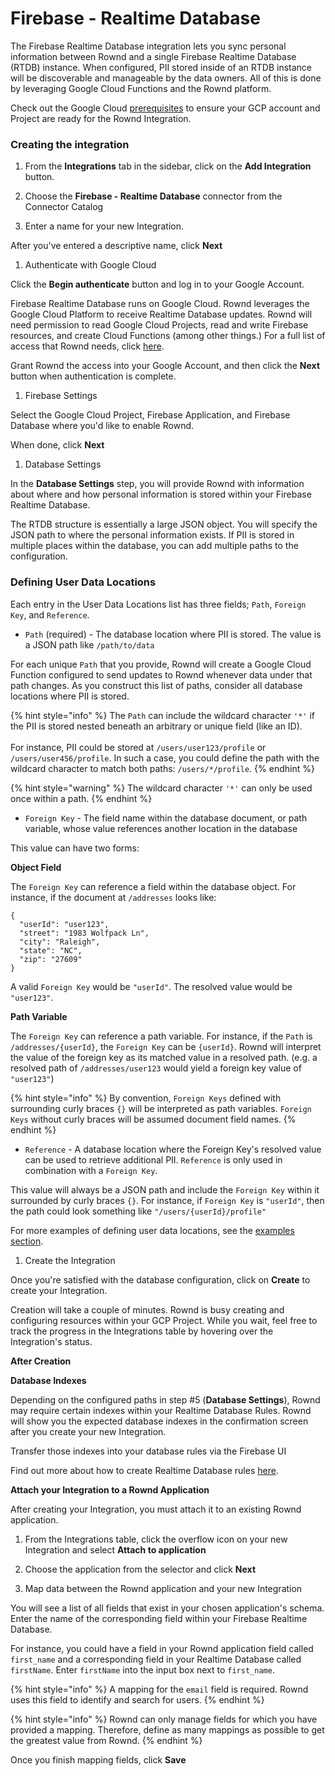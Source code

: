 # Firebase - Realtime Database

The Firebase Realtime Database integration lets you sync personal information between Rownd and a single Firebase Realtime Database (RTDB) instance. When configured, PII stored inside of an RTDB instance will be discoverable and manageable by the data owners. All of this is done by leveraging Google Cloud Functions and the Rownd platform.

Check out the Google Cloud [prerequisites](google-cloud-platform-requirements.md) to ensure your GCP account and Project are ready for the Rownd Integration.

### Creating the integration

1. From the **Integrations** tab in the sidebar, click on the **Add Integration** button.
2.  Choose the **Firebase - Realtime Database** connector from the Connector Catalog


3.  Enter a name for your new Integration.



After you've entered a descriptive name, click **Next**

1. Authenticate with Google Cloud

Click the **Begin authenticate** button and log in to your Google Account.



Firebase Realtime Database runs on Google Cloud. Rownd leverages the Google Cloud Platform to receive Realtime Database updates. Rownd will need permission to read Google Cloud Projects, read and write Firebase resources, and create Cloud Functions (among other things.) For a full list of access that Rownd needs, click [here](google-cloud-platform-requirements.md#access-requirements).



Grant Rownd the access into your Google Account, and then click the **Next** button when authentication is complete.

1. Firebase Settings

Select the Google Cloud Project, Firebase Application, and Firebase Database where you'd like to enable Rownd.

When done, click **Next**

1. Database Settings

In the **Database Settings** step, you will provide Rownd with information about where and how personal information is stored within your Firebase Realtime Database.

The RTDB structure is essentially a large JSON object. You will specify the JSON path to where the personal information exists. If PII is stored in multiple places within the database, you can add multiple paths to the configuration.

### **Defining User Data Locations**

Each entry in the User Data Locations list has three fields; `Path`, `Foreign Key`, and `Reference`.

* `Path` (required) - The database location where PII is stored. The value is a JSON path like `/path/to/data`

For each unique `Path` that you provide, Rownd will create a Google Cloud Function configured to send updates to Rownd whenever data under that path changes. As you construct this list of paths, consider all database locations where PII is stored.

{% hint style="info" %}
The `Path` can include the wildcard character `'*'` if the PII is stored nested beneath an arbitrary or unique field (like an ID).\
\
For instance, PII could be stored at `/users/user123/profile` or `/users/user456/profile`. In such a case, you could define the path with the wildcard character to match both paths: `/users/*/profile`.&#x20;
{% endhint %}

{% hint style="warning" %}
The wildcard character `'*'` can only be used once within a path.
{% endhint %}

* `Foreign Key` - The field name within the database document, or path variable, whose value references another location in the database

This value can have two forms:

**Object Field**

The `Foreign Key` can reference a field within the database object. For instance, if the document at `/addresses` looks like:

```
{
  "userId": "user123",
  "street": "1983 Wolfpack Ln",
  "city": "Raleigh",
  "state": "NC",
  "zip": "27609"
}
```

A valid `Foreign Key` would be `"userId"`. The resolved value would be `"user123"`.

**Path Variable**

The `Foreign Key` can reference a path variable. For instance, if the `Path` is `/addresses/{userId}`, the `Foreign Key` can be `{userId}`. Rownd will interpret the value of the foreign key as its matched value in a resolved path. (e.g. a resolved path of `/addresses/user123` would yield a foreign key value of `"user123"`)

{% hint style="info" %}
By convention, `Foreign Keys` defined with surrounding curly braces `{}` will be interpreted as path variables. `Foreign Keys` without curly braces will be assumed document field names.
{% endhint %}

* `Reference` - A database location where the Foreign Key's resolved value can be used to retrieve additional PII. `Reference` is only used in combination with a `Foreign Key`.

This value will always be a JSON path and include the `Foreign Key` within it surrounded by curly braces `{}`. For instance, if `Foreign Key` is `"userId"`, then the path could look something like `"/users/{userId}/profile"`

For more examples of defining user data locations, see the [examples section](examples-defining-user-data-locations.md).

1. Create the Integration

Once you're satisfied with the database configuration, click on **Create** to create your Integration.

Creation will take a couple of minutes. Rownd is busy creating and configuring resources within your GCP Project. While you wait, feel free to track the progress in the Integrations table by hovering over the Integration's status.

**After Creation**

**Database Indexes**

Depending on the configured paths in step #5 (**Database Settings**), Rownd may require certain indexes within your Realtime Database Rules. Rownd will show you the expected database indexes in the confirmation screen after you create your new Integration.



Transfer those indexes into your database rules via the Firebase UI&#x20;

Find out more about how to create Realtime Database rules [here](https://firebase.google.com/docs/database/security/indexing-data).

**Attach your Integration to a Rownd Application**

After creating your Integration, you must attach it to an existing Rownd application.

1.  From the Integrations table, click the overflow icon on your new Integration and select **Attach to application**


2.  Choose the application from the selector and click **Next**


3. Map data between the Rownd application and your new Integration

You will see a list of all fields that exist in your chosen application's schema. Enter the name of the corresponding field within your Firebase Realtime Database.

For instance, you could have a field in your Rownd application field called `first_name` and a corresponding field in your Realtime Database called `firstName`. Enter `firstName` into the input box next to `first_name`.

{% hint style="info" %}
A mapping for the `email` field is required. Rownd uses this field to identify and search for users.
{% endhint %}

{% hint style="info" %}
Rownd can only manage fields for which you have provided a mapping. Therefore, define as many mappings as possible to get the greatest value from Rownd.
{% endhint %}

Once you finish mapping fields, click **Save**
